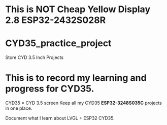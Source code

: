 # This is NOT Cheap Yellow Display 2.8 ESP32-2432S028R

# CYD35_practice_project
Store CYD 3.5 Inch Projects


# This is to record my learning and progress for CYD35.
CYD35 = CYD 3.5 screen
Keep all my CYD35 **ESP32-3248S035C** projects in one place.

Document what I learn about LVGL + ESP32 CYD35.
